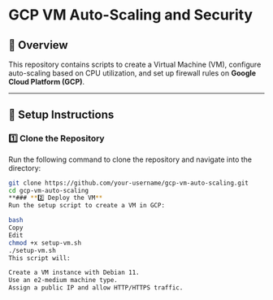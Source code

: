 # GCP VM Auto-Scaling and Security

## 📌 Overview
This repository contains scripts to create a Virtual Machine (VM), configure auto-scaling based on CPU utilization, and set up firewall rules on **Google Cloud Platform (GCP)**.

---

## 🚀 Setup Instructions

### **1️⃣ Clone the Repository**
Run the following command to clone the repository and navigate into the directory:
```bash
git clone https://github.com/your-username/gcp-vm-auto-scaling.git
cd gcp-vm-auto-scaling
**### **2️⃣ Deploy the VM**
Run the setup script to create a VM in GCP:

bash
Copy
Edit
chmod +x setup-vm.sh
./setup-vm.sh
This script will:

Create a VM instance with Debian 11.
Use an e2-medium machine type.
Assign a public IP and allow HTTP/HTTPS traffic.
